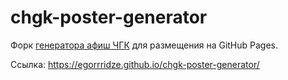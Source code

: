 # chgk-poster-generator

Форк [генератора афиш ЧГК](https://github.com/ph1l74/chgk-poster-generator) для размещения на GitHub Pages.

Ссылка: https://egorrridze.github.io/chgk-poster-generator/